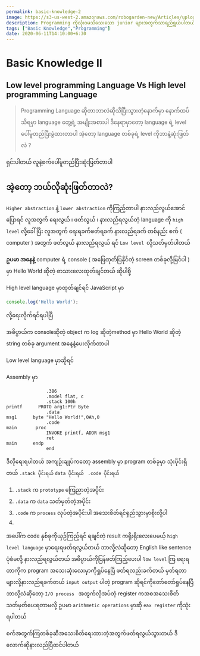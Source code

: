 ```yaml
---
permalink: basic-knowledge-2
image: https://s3-us-west-2.amazonaws.com/robogarden-new/Articles/upload/blogs/lg-leverage-of-coding.jpg
description: Programming ကိုလုံးဝမသိသေးသော junior များအတွက်သာရည်ရွယ်ပါတယ် 
tags: ["Basic Knowledge","Programming"]
date: 2020-06-11T14:10:00+6:30
---
```


#    Basic Knowledge II 

## Low level programming Language Vs High level programming Language 

> Programming Language ဆိုတာဘာလဲဆိုသိပြီးသွားတဲ့နောက်မှာ နောက်ထပ်သိရမှာ language တွေ့ရဲ့ အမျိုးအစားပါ 
> ဒီနေရာမှာတော့ language ရဲ့ level ပေါ်မူတည်ပြီးခွဲထားတာပါ
> အဲ့တော့ language တစ်ခုရဲ့ level ကိုဘာနဲ့ဆုံးဖြတ်လဲ ?

ရှင်းပါတယ် လူနဲ့စက်ပေါ်မူတည်ပြီးဆုံးဖြတ်တာပါ

##   အဲ့တော့ ဘယ်လိုဆုံးဖြတ်တာလဲ? 

`Higher abstraction` နဲ့ `lower abstraction` ကိုကြည့်တာပါ နားလည်လွယ်အောင်ပြောရင်
လူအတွက် ရေးလွယ် ၊ ဖတ်လွယ် ၊ နားလည်ရလွယ်တဲ့ language ကို `high level` လို့ခေါ်ပြီး
လူအတွက် ရေးရခက်ဖတ်ရခက် နားလည်ရခက် တစ်နည်း စက် ( computer ) အတွက် ဖတ်လွယ် နားလည်ရလွယ် ရင် `Low level `လို့သတ်မှတ်ပါတယ်

**ဥပမာ အနေနဲ့**
computer ရဲ့ console ( အဖြေထုတ်ပြနိုင်တဲ့ screen တစ်ခုလို့မြင်ပါ ) မှာ Hello World ဆိုတဲ့ စာသားလေးထုတ်ချင်တယ် ဆိုပါစို့

High level language မှာထုတ်ချင်ရင်
JavaScript မှာ
``` javascript
console.log('Hello World');
```
လို့ရေးလိုက်ရင်ရပါပြီ

အဓိပ္ပာယ်က consoleဆိုတဲ့ object က log ဆိုတဲ့method မှာ Hello World ဆိုတဲ့ string တစ်ခု argument အနေ့နဲ့ပေးလိုက်တာပါ

Low level language မှာဆိုရင်

Assembly မှာ
```
               .386
               .model flat, c
               .stack 100h
printf      PROTO arg1:Ptr Byte
               .data
msg1      byte "Hello World!",0Ah,0
               .code
main       proc
               INVOKE printf, ADDR msg1
               ret
main      endp
               end
```

ဒီလိုရေးရပါတယ် အကျဉ်းချုပ်ကတော့ assembly မှာ program တစ်ခုမှာ သုံးပိုင်းရှိတယ်
 `.stack ပိုင်းရယ်`  `data ပိုင်းရယ် ` `.code ပိုင်းရယ် ` 
 1. `.stack` က `prototype` ကြေညာတဲ့အပိုင်း 
 2. `.data` က `data` သတ်မှတ်တဲ့အပိုင်း
 3. `.code` က `process` လုပ်တဲ့အပိုင်းပါ အသေးစိတ်ရင်ရှည်သွားမှာစိုးလို့ပါ
 4. 
အပေါ်က code နှစ်ခုကိုယှဉ်ကြည့်ရင် ရချင်တဲ့ result ကရိုးရိုးလေးပေမယ့်
`high level language` မှာရေးရဖတ်ရလွယ်တယ် ဘာလို့လဲဆိုတော့ English like sentence ပုံစံမလို့ နားလည်ရလွယ်တယ် အဓိပ္ပာယ်ကိုပြန်ဖတ်ကြည့်ပေးပါ
`low level` ကြ ရေးရတာကိုက program အသေးဆုံးလေးမှာကိုရှုပ်နေပြီ ဖတ်ရလည်းခက်တယ် မှတ်ရတာများလို့နားလည်ရခက်တယ်
`input output` ပါတဲ့ program ဆိုရင်ကိုတော်တော်ရှုပ်နေပြီဘာလို့လဲဆိုတော့ `I/O process `
အတွက်လိုအပ်တဲ့ register ကအစအသေးစိတ် သတ်မှတ်ပေးရတာမလို့ ဥပမာ ``arithmetic operations`` မှာဆို `eax register` ကိုသုံးရပါတယ်

စက်အတွက်ကြတစ်ခုဆီအသေးစိတ်ရေးထားတဲ့အတွက်ဖတ်ရလွယ်သွားတယ် 
ဒီလောက်ဆိုနားလည်ပြီထင်ပါတယ်